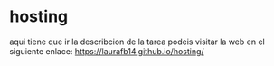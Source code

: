 # hosting 
aqui tiene que ir la describcion de la tarea
podeis visitar la web en el siguiente enlace:  https://laurafb14.github.io/hosting/
